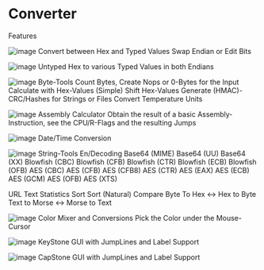 # Converter

Features

![image](https://user-images.githubusercontent.com/10427286/196573876-4cf232d0-0a7a-4d87-8e73-02e9ffe44aad.png)
Convert between Hex and Typed Values
Swap Endian or Edit Bits

![image](https://user-images.githubusercontent.com/10427286/196573917-51164e72-289d-4cc0-bd42-0b873bc72ed3.png)
Untyped Hex to various Typed Values in both Endians

![image](https://user-images.githubusercontent.com/10427286/196573932-9db0337a-1bb4-4838-ac1a-801e2c70f2c3.png)
Byte-Tools
Count Bytes, Create Nops or 0-Bytes for the Input
Calculate with Hex-Values (Simple)
Shift Hex-Values
Generate (HMAC)-CRC/Hashes for Strings or Files
Convert Temperature Units

![image](https://user-images.githubusercontent.com/10427286/196573942-c57759a3-99da-4e5f-bcdc-23da487ad91e.png)
Assembly Calculator
Obtain the result of a basic Assembly-Instruction, see the CPU/R-Flags and the resulting Jumps

![image](https://user-images.githubusercontent.com/10427286/196573965-69553839-cae2-4872-a0eb-b789d5aa7efb.png)
Date/Time Conversion

![image](https://user-images.githubusercontent.com/10427286/196573998-9c86dabe-145f-4597-8e49-ef9d9b2d5fd4.png)
String-Tools
  En/Decoding 
    Base64 (MIME)
    Base64 (UU)
    Base64 (XX)
    Blowfish (CBC)
    Blowfish (CFB)
    Blowfish (CTR)
    Blowfish (ECB)
    Blowfish (OFB)
    AES (CBC)
    AES (CFB)
    AES (CFB8)
    AES (CTR)
    AES (EAX)
    AES (ECB)
    AES (GCM)
    AES (OFB)
    AES (XTS)
  
  URL
  Text Statistics
  Sort
  Sort (Natural)
  Compare
  Byte To Hex <-> Hex to Byte
  Text to Morse <-> Morse to Text

![image](https://user-images.githubusercontent.com/10427286/196574025-38fd39cf-9d02-40ac-8fc7-8928f8c43a02.png)
Color Mixer and Conversions
Pick the Color under the Mouse-Cursor

![image](https://user-images.githubusercontent.com/10427286/196574067-921221ac-82ad-415b-81bf-cc3d854ec230.png)
KeyStone GUI with JumpLines and Label Support

![image](https://user-images.githubusercontent.com/10427286/196574253-fe9c665f-7320-4217-92ca-994e909cad72.png)
CapStone GUI with JumpLines and Label Support
